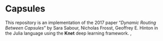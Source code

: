 # Capsules

This repository is an implementation of the 2017 paper “_Dynamic Routing Between Capsules_” by Sara Sabour, Nicholas Frosst, Geoffrey E. Hinton in the Julia language using the **Knet** deep learning framework.
, 
